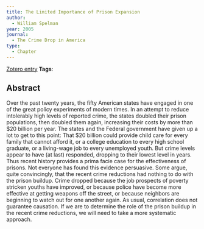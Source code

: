 ```yaml
---
title: The Limited Importance of Prison Expansion
author:
  - William Spelman
year: 2005
journal:
  - The Crime Drop in America
type:
  - Chapter
---
```

[Zotero entry](zotero://select/items/@spelmanLimitedImportancePrison2005)
**Tags**:
## Abstract

Over the past twenty years, the fifty American states have engaged in one of the great policy experiments of modern times. In an attempt to reduce intolerably high levels of reported crime, the states doubled their prison populations, then doubled them again, increasing their costs by more than $20 billion per year. The states and the Federal government have given up a lot to get to this point: That $20 billion could provide child care for every family that cannot afford it, or a college education to every high school graduate, or a living-wage job to every unemployed youth. But crime levels appear to have (at last) responded, dropping to their lowest level in years. Thus recent history provides a prima facie case for the effectiveness of prisons. Not everyone has found this evidence persuasive. Some argue, quite convincingly, that the recent crime reductions had nothing to do with the prison buildup. Crime dropped because the job prospects of poverty stricken youths have improved, or because police have become more effective at getting weapons off the street, or because neighbors are beginning to watch out for one another again. As usual, correlation does not guarantee causation. If we are to determine the role of the prison buildup in the recent crime reductions, we will need to take a more systematic approach.
